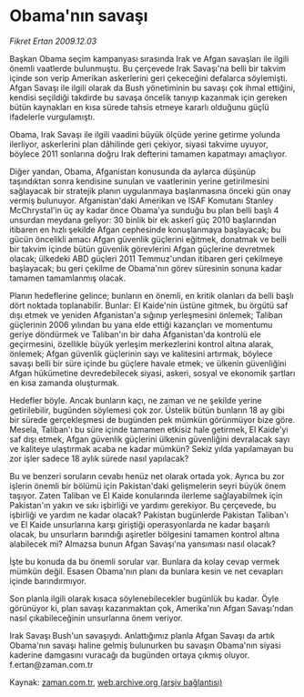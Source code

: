 # Obama'nın  savaşı

*Fikret Ertan 2009.12.03*

<tr><td class="metin" colspan="2" style="padding-top: 20px; padding-left: 5px; ">Başkan Obama seçim kampanyası sırasında Irak ve Afgan savaşları ile ilgili önemli vaatlerde bulunmuştu. Bu çerçevede Irak Savaşı'na belli bir takvim içinde son verip Amerikan askerlerini geri çekeceğini defalarca söylemişti. Afgan Savaşı ile ilgili olarak da Bush yönetiminin bu savaşı çok ihmal ettiğini, kendisi seçildiği takdirde bu savaşa öncelik tanıyıp kazanmak için gereken bütün kaynakları en kısa sürede tahsis etmeye kararlı olduğunu güçlü ifadelerle vurgulamıştı.</td></tr><tr><td class="metin" colspan="2" style="padding-top: 20px; padding-left: 5px; "><p>Obama, Irak Savaşı ile ilgili vaadini büyük ölçüde yerine getirme yolunda ilerliyor, askerlerini plan dâhilinde geri çekiyor, siyasi takvime uyuyor, böylece 2011 sonlarına doğru Irak defterini tamamen kapatmayı amaçlıyor.
<p>Diğer yandan, Obama, Afganistan konusunda da aylarca düşünüp taşındıktan sonra kendisine sunulan ve vaatlerinin yerine getirilmesini sağlayacak bir stratejik planın uygulanmaya başlanmasına önceki gün onay vermiş bulunuyor. Afganistan'daki Amerikan ve ISAF Komutanı Stanley McChrystal'in üç ay kadar önce Obama'ya sunduğu bu plan belli başlı 4 unsurdan meydana geliyor: 30 binlik bir ek askerî güç 2010 başlarından itibaren en hızlı şekilde Afgan cephesinde konuşlanmaya başlayacak; bu gücün öncelikli amacı Afgan güvenlik güçlerini eğitmek, donatmak ve belli bir takvim içinde bütün güvenlik görevlerini Afgan güçlerine devretmek olacak; ülkedeki ABD güçleri 2011 Temmuz'undan itibaren geri çekilmeye başlayacak; bu geri çekilme de Obama'nın görev süresinin sonuna kadar tamamen tamamlanmış olacak.
<p>Planın hedeflerine gelince; bunların en önemli, en kritik olanları da belli başlı dört noktada toplanabilir. Bunlar: El Kaide'nin üstüne gitmek, bu örgütü saf dışı etmek ve yeniden Afganistan'a sığınıp yerleşmesini önlemek; Taliban güçlerinin 2006 yılından bu yana elde ettiği kazançları ve momentumu geriye döndürmek ve Taliban'ın bir daha Afganistan'da kontrolü ele geçirmesini, özellikle büyük yerleşim merkezlerini kontrol altına alarak, önlemek; Afgan güvenlik güçlerinin sayı ve kalitesini artırmak, böylece savaşı belli bir süre içinde bu güçlere havale etmek; ve ülkenin güvenliğini Afgan hükümetine devredebilecek siyasi, askeri, sosyal ve ekonomik şartları en kısa zamanda oluşturmak.
<p>Hedefler böyle. Ancak bunların kaçı, ne zaman ve ne şekilde yerine getirilebilir, bugünden söylemesi çok zor. Üstelik bütün bunların 18 ay gibi bir sürede gerçekleşmesi de bugünden pek mümkün görünmüyor bize göre. Mesela, Taliban'ı bu süre içinde tamamen etkisiz hale getirmek, El Kaide'yi saf dışı etmek, Afgan güvenlik güçlerini ülkenin güvenliğini devralacak sayı ve kaliteye ulaştırmak acaba ne kadar mümkün? Sekiz yılda yapılamayan bu zor işler sadece 18 aylık sürede nasıl yapılacak?
<p>Bu ve benzeri soruların cevabı henüz net olarak ortada yok. Ayrıca bu zor işlerin önemli bir bölümü için Pakistan'daki gelişmelerin seyri büyük önem taşıyor. Zaten Taliban ve El Kaide konularında ilerleme sağlayabilmek için Pakistan'ın yakın ve sıkı işbirliği ve yardımı gerekiyor. Bu çerçevede, bu işbirliği ve yardım ne kadar olacak? Pakistan bugünlerde Pakistan Taliban'ı ve El Kaide unsurlarına karşı giriştiği operasyonlarda ne kadar başarılı olacak, bu unsurların barındığı aşiretler bölgesini tamamen kontrol altına alabilecek mi? Almazsa bunun Afgan Savaşı'na yansıması nasıl olacak?
<p>İşte bu konuda da bu önemli sorular var. Bunlara da kolay cevap vermek mümkün değil. Esasen Obama'nın planı da bunlara kesin ve net cevapları içinde barındırmıyor.
<p>Son planla ilgili olarak kısaca söylenebilecekler bugünlük bu kadar. Öyle görünüyor ki, plan savaşı kazanmaktan çok, Amerika'nın Afgan Savaşı'ndan nasıl çıkabileceğinin unsurlarına önem veriyor.
<p>Irak Savaşı Bush'un savaşıydı. Anlattığımız planla Afgan Savaşı da artık Obama'nın savaşı haline gelmiş bulunurken bu savaşın Obama'nın siyasi kaderine damgasını vuracağı da bugünden ortaya çıkmış oluyor. f.ertan@zaman.com.tr<br/></p></p></p></p></p></p></p></p></td></tr>

Kaynak: [zaman.com.tr](http://zaman.com.tr/yazar.do?yazino=922626), [web.archive.org (arşiv bağlantısı)](http://web.archive.org/web/20091220061411/http://www.zaman.com.tr:80/yazar.do?yazino=922626)
